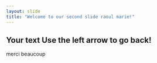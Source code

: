```yaml
---
layout: slide
title: "Welcome to our second slide raoul marie!"
---
```

Your text
Use the left arrow to go back!
---
merci beaucoup
